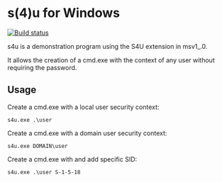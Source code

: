 # s(4)u for Windows #

[![Build status](https://github.com/rgl/s-4-u-for-windows/workflows/Build/badge.svg)](https://github.com/rgl/s-4-u-for-windows/actions?query=workflow%3ABuild)

s4u is a demonstration program using the S4U extension in msv1_.0.

It allows the creation of a cmd.exe with the context of any user without requiring the password.

## Usage ##

Create a cmd.exe with a local user security context:

    s4u.exe .\user

Create a cmd.exe with a domain user security context:

    s4u.exe DOMAIN\user

Create a cmd.exe with and add specific SID:

    s4u.exe .\user S-1-5-18